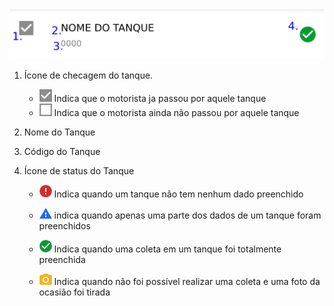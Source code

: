 <img src="https://raw.githubusercontent.com/HES-Informatica/ColetaLeiteDocs/main/img/descricao_tanques.png" />

1. Ícone de checagem do tanque.
    - <img src='https://raw.githubusercontent.com/HES-Informatica/ColetaLeiteDocs/main/img/check_preenchido.png' width='20px' />   Indica que o motorista ja passou por aquele tanque
    - <img src='https://raw.githubusercontent.com/HES-Informatica/ColetaLeiteDocs/main/img/check_vazio.png' width='20px' />  Indica que o motorista ainda não passou por aquele tanque

2. Nome do Tanque

3. Código do Tanque

4. Ícone de status do Tanque

   - <img src='https://raw.githubusercontent.com/HES-Informatica/ColetaLeiteDocs/main/img/status_nao_coletado.png' width='20px' /> Indica quando um tanque não tem nenhum dado preenchido

   - <img src='https://raw.githubusercontent.com/HES-Informatica/ColetaLeiteDocs/main/img/status_incompleto.png' width='20px' /> indica quando apenas uma parte dos dados de um tanque foram preenchidos

   - <img src='https://raw.githubusercontent.com/HES-Informatica/ColetaLeiteDocs/main/img/status_ok.png' width='20px' /> Indica quando uma coleta em um tanque foi totalmente preenchida

   - <img src='https://raw.githubusercontent.com/HES-Informatica/ColetaLeiteDocs/main/img/status_problema_coleta.png' width='20px' /> Indica quando não foi possível realizar uma coleta e uma foto da ocasião foi tirada
